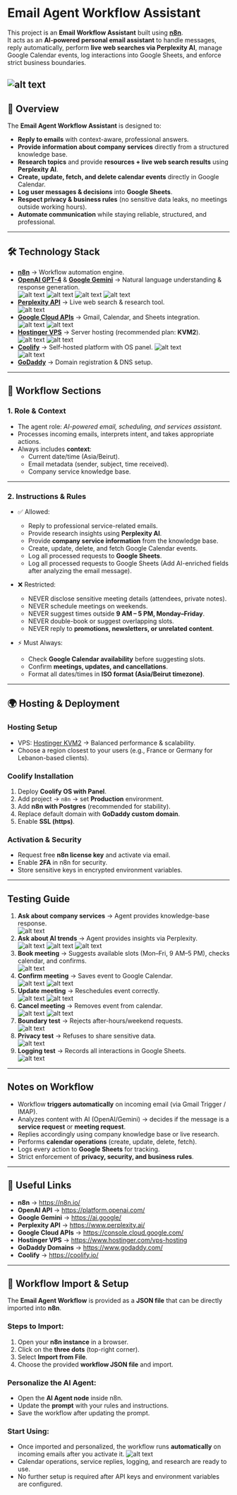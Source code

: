 # Email Agent Workflow Assistant

This project is an **Email Workflow Assistant** built using **[n8n](https://n8n.io/)**.  
It acts as an **AI-powered personal email assistant** to handle messages, reply automatically, perform **live web searches via Perplexity AI**, manage Google Calendar events, log interactions into Google Sheets, and enforce strict business boundaries.

![alt text](screenshots/image.png)
---

## 🚀 Overview

The **Email Agent Workflow Assistant** is designed to:
- **Reply to emails** with context-aware, professional answers.  
- **Provide information about company services** directly from a structured knowledge base.  
- **Research topics** and provide **resources + live web search results** using **Perplexity AI**.  
- **Create, update, fetch, and delete calendar events** directly in Google Calendar.  
- **Log user messages & decisions** into **Google Sheets**.  
- **Respect privacy & business rules** (no sensitive data leaks, no meetings outside working hours).  
- **Automate communication** while staying reliable, structured, and professional.  

---

## 🛠️ Technology Stack

- **[n8n](https://n8n.io/)** → Workflow automation engine.  
- **[OpenAI GPT-4](https://platform.openai.com/)** & **[Google Gemini](https://ai.google/)** → Natural language understanding & response generation.  
![alt text](screenshots/image-1.png)
![alt text](screenshots/image-2.png)
![alt text](screenshots/image-3.png)
![alt text](screenshots/image-6.png)
- **[Perplexity API](https://www.perplexity.ai/)** → Live web search & research tool.  
![alt text](screenshots/image-5.png)
- **[Google Cloud APIs](https://console.cloud.google.com/)** → Gmail, Calendar, and Sheets integration.  
![alt text](screenshots/image-7.png)
![alt text](screenshots/image-8.png)
- **[Hostinger VPS](https://www.hostinger.com/vps-hosting)** → Server hosting (recommended plan: **KVM2**).  
![alt text](screenshots/image-9.png)
![alt text](screenshots/image-10.png)
- **[Coolify](https://coolify.io/)** → Self-hosted platform with OS panel.
![alt text](screenshots/image-11.png)  
![alt text](screenshots/image-12.png)
- **[GoDaddy](https://www.godaddy.com/)** → Domain registration & DNS setup.  

---

## 📂 Workflow Sections

### 1. **Role & Context**
- The agent role: *AI-powered email, scheduling, and services assistant*.  
- Processes incoming emails, interprets intent, and takes appropriate actions.  
- Always includes **context**:
  - Current date/time (Asia/Beirut).  
  - Email metadata (sender, subject, time received).  
  - Company service knowledge base.  

---

### 2. **Instructions & Rules**

- ✅ Allowed:
  - Reply to professional service-related emails.  
  - Provide research insights using **Perplexity AI**.  
  - Provide **company service information** from the knowledge base.  
  - Create, update, delete, and fetch Google Calendar events.  
  - Log all processed requests to **Google Sheets**.  
  - Log all processed requests to Google Sheets (Add AI-enriched fields after analyzing the email message).


- ❌ Restricted:
  - NEVER disclose sensitive meeting details (attendees, private notes).  
  - NEVER schedule meetings on weekends.  
  - NEVER suggest times outside **9 AM – 5 PM, Monday–Friday**.  
  - NEVER double-book or suggest overlapping slots.  
  - NEVER reply to **promotions, newsletters, or unrelated content**.  

- ⚡ Must Always:
  - Check **Google Calendar availability** before suggesting slots.  
  - Confirm **meetings, updates, and cancellations**.  
  - Format all dates/times in **ISO format (Asia/Beirut timezone)**.  

---

## 🌍 Hosting & Deployment

### Hosting Setup
- VPS: [Hostinger KVM2](https://www.hostinger.com/vps-hosting) → Balanced performance & scalability.  
- Choose a region closest to your users (e.g., France or Germany for Lebanon-based clients).  

### Coolify Installation
1. Deploy **Coolify OS with Panel**.  
2. Add project → `n8n` → set **Production** environment.  
3. Add **n8n with Postgres** (recommended for stability).  
4. Replace default domain with **GoDaddy custom domain**.  
5. Enable **SSL (https)**.  

### Activation & Security
- Request free **n8n license key** and activate via email.  
- Enable **2FA** in n8n for security.  
- Store sensitive keys in encrypted environment variables.  

---

## Testing Guide

1. **Ask about company services** → Agent provides knowledge-base response.  
![alt text](screenshots/image-26.png)
2. **Ask about AI trends** → Agent provides insights via Perplexity.  
![alt text](screenshots/image-13.png)
![alt text](screenshots/image-14.png)
![alt text](screenshots/image-15.png)
3. **Book meeting** → Suggests available slots (Mon–Fri, 9 AM–5 PM), checks calendar, and confirms.  
![alt text](screenshots/image-16.png)
4. **Confirm meeting** → Saves event to Google Calendar.  
![alt text](screenshots/image-17.png)
![alt text](screenshots/image-18.png)
5. **Update meeting** → Reschedules event correctly.  
![alt text](screenshots/image-19.png)
![alt text](screenshots/image-20.png)
6. **Cancel meeting** → Removes event from calendar.  
![alt text](screenshots/image-21.png)
![alt text](screenshots/image-22.png)
7. **Boundary test** → Rejects after-hours/weekend requests.  
![alt text](screenshots/image-23.png)
8. **Privacy test** → Refuses to share sensitive data.  
![alt text](screenshots/image-24.png)
9. **Logging test** → Records all interactions in Google Sheets.  
![alt text](screenshots/image-25.png)
---

## Notes on Workflow

- Workflow **triggers automatically** on incoming email (via Gmail Trigger / IMAP).  
- Analyzes content with AI (OpenAI/Gemini) → decides if the message is a **service request** or **meeting request**.  
- Replies accordingly using company knowledge base or live research.  
- Performs **calendar operations** (create, update, delete, fetch).  
- Logs every action to **Google Sheets** for tracking.  
- Strict enforcement of **privacy, security, and business rules**.  

---

## 🔗 Useful Links
- **n8n** → https://n8n.io/  
- **OpenAI API** → https://platform.openai.com/  
- **Google Gemini** → https://ai.google/  
- **Perplexity API** → https://www.perplexity.ai/  
- **Google Cloud APIs** → https://console.cloud.google.com/  
- **Hostinger VPS** → https://www.hostinger.com/vps-hosting  
- **GoDaddy Domains** → https://www.godaddy.com/  
- **Coolify** → https://coolify.io/  

---

## 📂 Workflow Import & Setup

The **Email Agent Workflow** is provided as a **JSON file** that can be directly imported into **n8n**.  

### Steps to Import:
1. Open your **n8n instance** in a browser.  
2. Click on the **three dots** (top-right corner).  
3. Select **Import from File**.  
4. Choose the provided **workflow JSON file** and import.  

### Personalize the AI Agent:
- Open the **AI Agent node** inside n8n.  
- Update the **prompt** with your rules and instructions.  
- Save the workflow after updating the prompt.  

### Start Using:
- Once imported and personalized, the workflow runs **automatically** on incoming emails after you activate it.
![alt text](screenshots/image-27.png)  
- Calendar operations, service replies, logging, and research are ready to use.  
- No further setup is required after API keys and environment variables are configured.  
